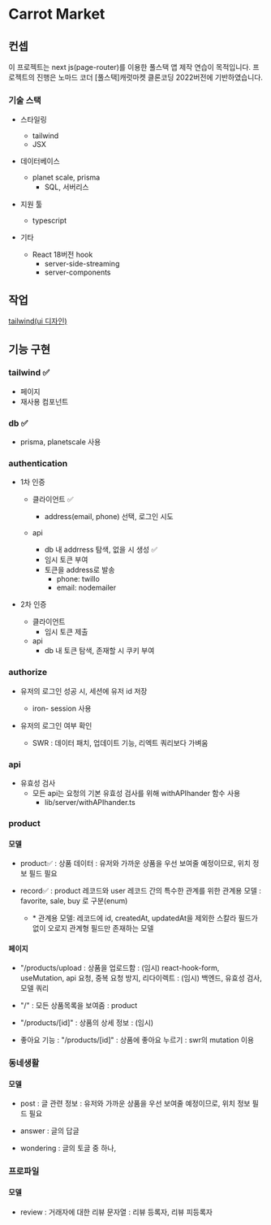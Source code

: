 # Carrot Market

## 컨셉

이 프로젝트는 next js(page-router)를 이용한 풀스택 앱 제작 연습이 목적입니다. 프로젝트의 진행은 노마드 코더 \[풀스택\]캐럿마켓 클론코딩 2022버전에 기반하였습니다.

### 기술 스택

- 스타일링

  - tailwind
  - JSX

- 데이터베이스

  - planet scale, prisma
    - SQL, 서버리스

- 지원 툴

  - typescript

- 기타
  - React 18버전 hook
    - server-side-streaming
    - server-components

## 작업

[tailwind(ui 디자인)](#tailwind)

## 기능 구현

### tailwind ✅

- 페이지
- 재사용 컴포넌트

### db ✅

- prisma, planetscale 사용

### authentication

- 1차 인증

  - 클라이언트 ✅

    - address(email, phone) 선택, 로그인 시도

  - api
    - db 내 addrress 탐색, 없을 시 생성 ✅
    - 임시 토큰 부여
    - 토큰을 address로 발송
      - phone: twillo
      - email: nodemailer

- 2차 인증

  - 클라이언트
    - 임시 토큰 제출
  - api
    - db 내 토큰 탐색, 존재할 시 쿠키 부여

### authorize

- 유저의 로그인 성공 시, 세션에 유저 id 저장

  - iron- session 사용

- 유저의 로그인 여부 확인
  - SWR : 데이터 패치, 업데이트 기능, 리엑트 쿼리보다 가벼움

### api

- 유효성 검사
  - 모든 api는 요청의 기본 유효성 검사를 위해 withAPIhander 함수 사용
    - lib/server/withAPIhander.ts

### product

#### 모델

- product✅
  : 상품 데이터
  : 유저와 가까운 상품을 우선 보여줄 예정이므로, 위치 정보 필드 필요

- record✅
  : product 레코드와 user 레코드 간의 특수한 관계를 위한 관계용 모델
  : favorite, sale, buy 로 구분(enum)
  - \* 관계용 모델: 레코드에 id, createdAt, updatedAt을 제외한 스칼라 필드가 없이 오로지 관계형 필드만 존재하는 모델

#### 페이지

- "/products/upload
  : 상품을 업로드함
  : (임시) react-hook-form, useMutation, api 요청, 중복 요청 방지, 리다이렉트
  : (임시) 백엔드, 유효성 검사, 모델 쿼리

- "/"
  : 모든 상품목록을 보여줌
  : product

- "/products/\[id]"
  : 상품의 상세 정보
  : (임시)

- 좋아요 기능
  : "/products/\[id]"
  : 상품에 좋아요 누르기
  : swr의 mutation 이용

### 동네생활

#### 모델

- post
  : 글 관련 정보
  : 유저와 가까운 상품을 우선 보여줄 예정이므로, 위치 정보 필드 필요

- answer
  : 글의 답글

- wondering
  : 글의 토글 중 하나,

### 프로파일

#### 모델

- review
  : 거래자에 대한 리뷰 문자열
  : 리뷰 등록자, 리뷰 피등록자
